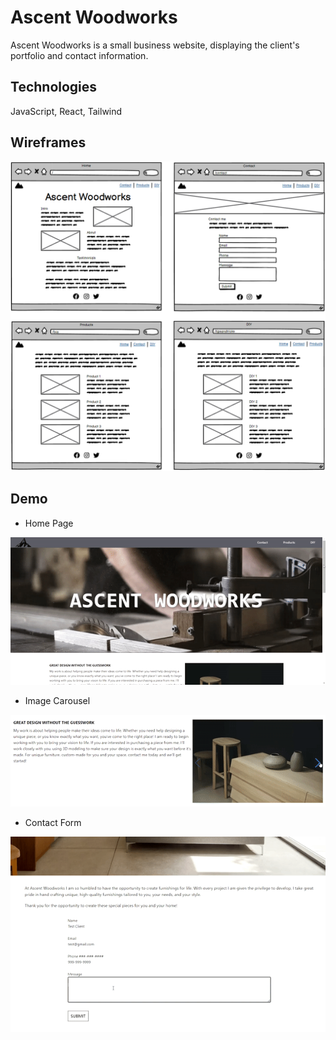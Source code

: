 # Ascent Woodworks
Ascent Woodworks is a small business website, displaying the client's portfolio and contact information. 

## Technologies
JavaScript, React, Tailwind

## Wireframes
![](/docs/Wireframe.png)

## Demo
 - Home Page

![](/docs/Home_gif.gif)


 - Image Carousel

![](/docs/Carousel_gif.gif)


 - Contact Form

![](/docs/Contact_gif.gif)